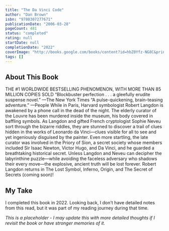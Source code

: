 ```yaml
---
title: "The Da Vinci Code"
author: "Dan Brown"
isbn: "9780307277671"
publicationDate: "2006-03-28"
pageCount: 481
status: "completed"
rating: null
startDate: null
completionDate: "2022"
coverImage: "http://books.google.com/books/content?id=hbZ0Yfz-NG8C&printsec=frontcover&img=1&zoom=1&source=gbs_api"
tags: []
---
```


## About This Book

THE #1 WORLDWIDE BESTSELLING PHENOMENON, WITH MORE THAN 85 MILLION COPIES SOLD “Blockbuster perfection . . . a gleefully erudite suspense novel.” —The New York Times “A pulse-quickening, brain-teasing adventure.” —People While in Paris, Harvard symbologist Robert Langdon is awakened by a phone call in the dead of the night. The elderly curator of the Louvre has been murdered inside the museum, his body covered in baffling symbols. As Langdon and gifted French cryptologist Sophie Neveu sort through the bizarre riddles, they are stunned to discover a trail of clues hidden in the works of Leonardo da Vinci—clues visible for all to see and yet ingeniously disguised by the painter. Even more startling, the late curator was involved in the Priory of Sion, a secret society whose members included Sir Isaac Newton, Victor Hugo, and Da Vinci, and he guarded a breathtaking historical secret. Unless Langdon and Neveu can decipher the labyrinthine puzzle—while avoiding the faceless adversary who shadows their every move—the explosive, ancient truth will be lost forever. Robert Langdon returns in The Lost Symbol, Inferno, Origin, and The Secret of Secrets (coming soon)!

## My Take

I completed this book in 2022. Looking back, I don't have detailed notes from this read, but it was part of my reading journey during that time.

*This is a placeholder - I may update this with more detailed thoughts if I revisit the book or have stronger memories of it.*
